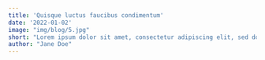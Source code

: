 ```yaml
---
title: 'Quisque luctus faucibus condimentum'
date: '2022-01-02'
image: "img/blog/5.jpg"
short: "Lorem ipsum dolor sit amet, consectetur adipiscing elit, sed do eiusmod tempor incididunt ut labore et dolore magna aliqua."
author: "Jane Doe"
---
```


